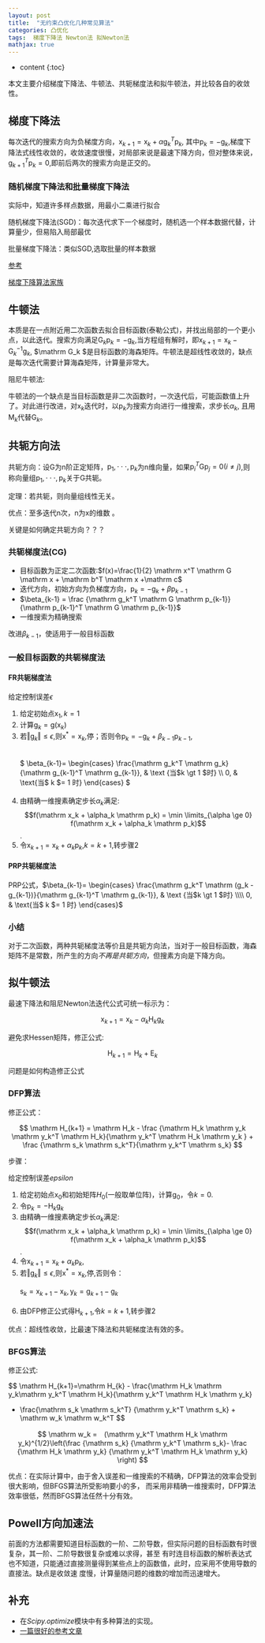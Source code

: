 ```yaml
---
layout: post
title:  "无约束凸优化几种常见算法"
categories: 凸优化 
tags:  梯度下降法 Newton法 拟Newton法
mathjax: true
---
```


* content
{:toc}

本文主要介绍梯度下降法、牛顿法、共轭梯度法和拟牛顿法，并比较各自的收敛性。





## 梯度下降法

每次迭代的搜索方向为负梯度方向，$\mathrm x_{k+1} = \mathrm x_k + \alpha \mathrm g_k^T \mathrm p_k$, 其中$\mathrm p_k = - \mathrm g_k$,梯度下降法式线性收敛的，收敛速度很慢，对局部来说是最速下降方向，但对整体来说，$\mathrm g_{k+1}^T \mathrm p_k = 0$,即前后两次的搜索方向是正交的。 

### 随机梯度下降法和批量梯度下降法

实际中，知道许多样点数据，用最小二乘进行拟合

随机梯度下降法(SGD)：每次迭代求下一个梯度时，随机选一个样本数据代替，计算量少，但易陷入局部最优

批量梯度下降法：类似SGD,选取批量的样本数据

[参考](http://blog.csdn.net/qer_computerscience/article/details/55061521)

[梯度下降算法家族](http://blog.csdn.net/sun_shengyun/article/details/53811882)

## 牛顿法

本质是在一点附近用二次函数去拟合目标函数(泰勒公式)，并找出局部的一个更小点，以此迭代。搜索方向满足$\mathrm G_k \mathrm p_k = - \mathrm g_k$,当方程组有解时，即$\mathrm x_{k+1} = \mathrm x_k - \mathrm G_k^{-1} \mathrm g_k$, $\mathrm G_k $是目标函数的海森矩阵。牛顿法是超线性收敛的，缺点是每次迭代需要计算海森矩阵，计算量非常大。

阻尼牛顿法:

牛顿法的一个缺点是当目标函数是非二次函数时，一次迭代后，可能函数值上升了。对此进行改进，对$\mathrm x_k$迭代时，以$\mathrm p_k$为搜索方向进行一维搜索，求步长$\alpha_k$, 且用$\mathrm M_k$代替$\mathrm G_k$。

## 共轭方向法

共轭方向：设$\mathrm G$为n阶正定矩阵，$\mathrm p_1, \cdot \cdot \cdot , \mathrm p_k$为n维向量，如果$\mathrm p_i^T \mathrm G \mathrm p_j = 0(i \neq j )$,则称向量组$\mathrm p_1, \cdot \cdot \cdot , \mathrm p_k$关于$\mathrm G$共轭。 

定理：若共轭，则向量组线性无关。

优点：至多迭代n次，n为$\mathrm x$的维数 。

关键是如何确定共轭方向？？？

### 共轭梯度法(CG)

* 目标函数为正定二次函数:$f(x)=\frac{1}{2} \mathrm x^T \mathrm G \mathrm x + \mathrm b^T \mathrm x +\mathrm c$
* 迭代方向，初始方向为负梯度方向，$\mathrm p_k = -\mathrm g_k + \beta \mathrm p_{k-1}$
* $\beta_{k-1} = \frac {\mathrm g_k^T \mathrm G \mathrm p_{k-1}}{\mathrm p_{k-1}^T \mathrm G \mathrm p_{k-1}}$
* 一维搜索为精确搜索

改进$\beta_{k-1}$，使适用于一般目标函数

### 一般目标函数的共轭梯度法

#### FR共轭梯度法

给定控制误差$\epsilon$

1. 给定初始点$\mathrm x_1, k = 1$
2. 计算$\mathrm g_k = \mathrm g(\mathrm x_k)$
3. 若$\Vert \mathrm g_k \Vert \le \epsilon$,则$\mathrm x^* = \mathrm x_k$,停；否则令$\mathrm p_k=-\mathrm g_k +\beta_{k-1} \mathrm p_{k-1}$,	
<br><br>$
\beta_{k-1}= \begin{cases} \frac{\mathrm g_k^T \mathrm g_k}{\mathrm g_{k-1}^T \mathrm g_{k-1}}, & \text {当$k \gt 1 $时} \\\\ 0, & \text{当$ k $= 1 时} \end{cases}
$ <br><br>
4. 由精确一维搜素确定步长$\alpha_k$满足: $$f(\mathrm x_k + \alpha_k \mathrm p_k) = \min \limits_{\alpha \ge 0} f(\mathrm x_k + \alpha_k \mathrm p_k)$$.
5. 令$\mathrm x_{k+1} = \mathrm x_k + \alpha_k \mathrm p_k$,$k = k + 1$,转步骤2

#### PRP共轭梯度法

PRP公式，$\beta_{k-1}= \begin{cases} \frac{\mathrm g_k^T \mathrm (g_k - g_{k-1})}{\mathrm g_{k-1}^T \mathrm g_{k-1}}, & \text {当$k \gt 1 $时} \\\\ 0, & \text{当$ k $= 1 时} \end{cases}$

### 小结

对于二次函数，两种共轭梯度法等价且是共轭方向法，当对于一般目标函数，海森矩阵不是常数，所产生的方向*不再是共轭方向*，但搜素方向是下降方向。

## 拟牛顿法

最速下降法和阻尼Newton法迭代公式可统一标示为：

$$
\mathrm x_{k+1} = \mathrm x_k - \alpha_k \mathrm H_k \mathrm g_k
$$  

避免求Hessen矩阵，修正公式:

$$
\mathrm H_{k+1} = \mathrm H_k + \mathrm E_k
$$

问题是如何构造修正公式

### DFP算法

修正公式：

$$
\mathrm H_{k+1} = \mathrm H_k - \frac {\mathrm H_k \mathrm y_k \mathrm y_k^T \mathrm H_k}{\mathrm y_k^T \mathrm H_k \mathrm y_k } + \frac {\mathrm s_k \mathrm s_k^T}{\mathrm y_k^T \mathrm s_k}
$$

步骤：

给定控制误差$epsilon$

1. 给定初始点$\mathrm x_0$和初始矩阵$H_0$(一般取单位阵)，计算$\mathrm g_0$，令$k = 0$.
2. 令$\mathrm p_k = - \mathrm H_k \mathrm g_k$
3. 由精确一维搜素确定步长$\alpha_k$满足: $$f(\mathrm x_k + \alpha_k \mathrm p_k) = \min \limits_{\alpha \ge 0} f(\mathrm x_k + \alpha_k \mathrm p_k)$$.
4. 令$\mathrm x_{k+1} = \mathrm x_k + \alpha_k \mathrm p_k$,
5. 若$\Vert \mathrm g_k \Vert \le \epsilon$,则$\mathrm x^* = \mathrm x_k$,停,否则令：<br><br>
$\mathrm s_k = \mathrm x_{k+1} - \mathrm x_k,  \mathrm y_k = \mathrm g_{k+1} -\mathrm g_k$ <br><br>
6. 由DFP修正公式得$\mathrm H_{k+1}$,令$k=k+1$,转步骤2 

优点：超线性收敛，比最速下降法和共轭梯度法有效的多。

### BFGS算法 

修正公式:

$$
\mathrm H_{k+1}=\mathrm H_{k} - \frac{\mathrm H_k \mathrm y_k\mathrm y_k^T \mathrm H_k}{\mathrm y_k^T \mathrm H_k \mathrm y_k}
+ \frac{\mathrm s_k \mathrm s_k^T} {\mathrm y_k^T \mathrm s_k} + \mathrm w_k \mathrm w_k^T
$$

$$
\mathrm w_k =　(\mathrm y_k^T \mathrm H_k \mathrm y_k)^{1/2}\left(\frac {\mathrm s_k} {\mathrm y_k^T \mathrm s_k}-
\frac {\mathrm H_k \mathrm y_k} {\mathrm y_k^T \mathrm H_k \mathrm y_k} \right)
$$

优点：在实际计算中，由于舍入误差和一维搜索的不精确，DFP算法的效率会受到很大影响，但BFGS算法所受影响要小的多，
而采用非精确一维搜索时，DFP算法效率很低，然而BFGS算法任然十分有效。

## Powell方向加速法

前面的方法都需要知道目标函数的一阶、二阶导数，但实际问题的目标函数有时很复杂，其一阶、二阶导数很复杂或难以求得，甚至
有时连目标函数的解析表达式也不知道，只能通过直接测量得到某些点上的函数值，此时，应采用不使用导数的直接法。缺点是收敛速
度慢，计算量随问题的维数的增加而迅速增大。

## 补充

* 在*Scipy.optimize*模块中有多种算法的实现。
* [一篇很好的参考文章](http://www.cnblogs.com/ljy2013/p/5129294.html)


